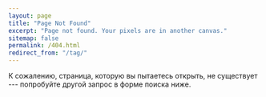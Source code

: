 ```yaml
---
layout: page
title: "Page Not Found"
excerpt: "Page not found. Your pixels are in another canvas."
sitemap: false
permalink: /404.html
redirect_from: "/tag/"
---  
```


К сожалению, страница, которую вы пытаетесь открыть, не существует --- попробуйте другой запрос в форме поиска ниже.

<script type="text/javascript">
  var GOOG_FIXURL_LANG = 'ru';
  var GOOG_FIXURL_SITE = '{{ site.url }}'
</script>
<script type="text/javascript"
  src="//linkhelp.clients.google.com/tbproxy/lh/wm/fixurl.js">
</script>